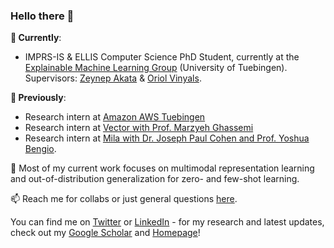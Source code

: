 ### Hello there 👋


**🌱  Currently**:
* IMPRS-IS & ELLIS Computer Science PhD Student, currently at the [Explainable Machine Learning Group](https://eml-unitue.de/people) (University of Tuebingen). Supervisors: [Zeynep Akata](https://scholar.google.com/citations?user=jQl9RtkAAAAJ) & [Oriol Vinyals](https://scholar.google.com/citations?user=NkzyCvUAAAAJ&hl=de).

**🌱  Previously**:
* Research intern at [Amazon AWS Tuebingen](https://www.amazon.science/) 
* Research intern at [Vector with Prof. Marzyeh Ghassemi](http://www.marzyehghassemi.com/) 
* Research intern at [Mila with Dr. Joseph Paul Cohen and Prof. Yoshua Bengio](https://mila.quebec/).


🤔 Most of my current work focuses on multimodal representation learning and out-of-distribution generalization for zero- and few-shot learning.

📫 Reach me for collabs or just general questions [here](mailto:karsten.rh1@gmail.com).

<!-- Actual text -->

You can find me on [Twitter](https://twitter.com/confusezius) or [LinkedIn](https://www.linkedin.com/in/karsten-roth) - for my research and latest updates, check out my [Google Scholar](https://scholar.google.com/citations?user=93ZjIs0AAAAJ) and [Homepage](https://karroth.com)!


<!--![My github stats](https://github-readme-stats.vercel.app/api?username=Confusezius&show_icons=true&theme=dracula) -->
